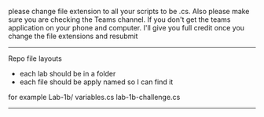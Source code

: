 please change file extension to all your scripts to be .cs. Also please make sure you are checking the Teams channel. If you don't get the teams application on your phone and computer. I'll give you full credit once you change the file extensions and resubmit

---
Repo file layouts

- each lab should be in a folder
- each file should be apply named so I can find it

for example
Lab-1b/
variables.cs
lab-1b-challenge.cs

---

